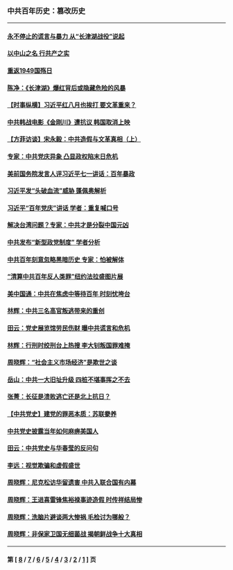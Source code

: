 ### 中共百年历史：篡改历史
---
#### [永不停止的谎言与暴力 从“长津湖战役”说起](../../pages/nf1176115/n13494094.md?12040430) 
#### [以中山之名 行共产之实](../../pages/nf1176115/n13346437.md?12040430) 
#### [重返1949国殇日](../../pages/nf1176115/n13346372.md?12040430) 
#### [陈净：《长津湖》爆红背后或隐藏危险的风暴](../../pages/nf1176115/n13314364.md?12040430) 
#### [【时事纵横】习近平红八月也挨打 要文革重来？](../../pages/nf1176115/n13231393.md?12040430) 
#### [中共韩战电影《金刚川》遭抗议 韩国取消上映](../../pages/nf1176115/n13219114.md?12040430) 
#### [【方菲访谈】宋永毅：中共造假与文革真相（上）](../../pages/nf1176115/n13200760.md?12040430) 
#### [专家：中共党庆异象 凸显政权陷末日危机](../../pages/nf1176115/n13067084.md?12040430) 
#### [美前国务院发言人评习近平七一讲话：百年暴政](../../pages/nf1176115/n13066986.md?12040430) 
#### [习近平发“头破血流”威胁 蓬佩奥解析](../../pages/nf1176115/n13063604.md?12040430) 
#### [习近平“百年党庆”讲话 学者：重复喊口号](../../pages/nf1176115/n13061411.md?12040430) 
#### [解决台湾问题？专家：中共才是分裂中国元凶](../../pages/nf1176115/n13060811.md?12040430) 
#### [中共发布“新型政党制度” 学者分析](../../pages/nf1176115/n13056354.md?12040430) 
#### [中共百年刻意忽略黑暗历史 专家：怕被解体](../../pages/nf1176115/n13056056.md?12040430) 
#### [“清算中共百年反人类罪”纽约法拉盛图片展](../../pages/nf1176115/n13052220.md?12040430) 
#### [美中国通：中共在焦虑中等待百年 时刻忧垮台](../../pages/nf1176115/n13048820.md?12040430) 
#### [林辉：中共三名高官叛逃带来的重创](../../pages/nf1176115/n13035206.md?12040430) 
#### [田云：党史展览馆劳民伤财 曝中共谎言和危机](../../pages/nf1176115/n13033900.md?12040430) 
#### [林辉：行刑时绞刑台上热搜 李大钊叛国罪难掩](../../pages/nf1176115/n13031965.md?12040430) 
#### [周晓辉：“社会主义市场经济”是欺世之谈](../../pages/nf1176115/n13024090.md?12040430) 
#### [岳山：中共一大旧址升级 四桩不堪事挥之不去](../../pages/nf1176115/n13021697.md?12040430) 
#### [张菁：长征是溃败逃亡还是北上抗日？](../../pages/nf1176115/n13020585.md?12040430) 
#### [【中共党史】建党的罪恶本质：苏联豢养](../../pages/nf1176115/n13011888.md?12040430) 
#### [中共党史披露当年如何麻痹美国人](../../pages/nf1176115/n12966400.md?12040430) 
#### [田云：中共党史与华春莹的反问句](../../pages/nf1176115/n12765178.md?12040430) 
#### [李远：视觉欺骗和虚假盛世](../../pages/nf1176115/n12993376.md?12040430) 
#### [周晓辉：尼克松访华留遗害 中共入联合国有内幕](../../pages/nf1176115/n12991422.md?12040430) 
#### [周晓辉：王进喜雷锋焦裕禄事迹造假 时传祥结局惨](../../pages/nf1176115/n12985497.md?12040430) 
#### [周晓辉：洗脑片避谈两大惨祸 毛检讨为哪般？](../../pages/nf1176115/n12971285.md?12040430) 
#### [周晓辉：非保家卫国无细菌战 揭朝鲜战争十大真相](../../pages/nf1176115/n12954161.md?12040430) 

---
#### 第 [ [8](./8.md?12040430) / [7](./7.md?12040430) / [6](./6.md?12040430) / [5](./5.md?12040430) / [4](./4.md?12040430) / [3](./3.md?12040430) / [2](./2.md?12040430) / [1](./1.md?12040430) ] 页
